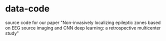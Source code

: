 # data-code
source code for our paper "Non-invasively localizing epileptic zones based on EEG source imaging and CNN deep learning: a retrospective multicenter study"
